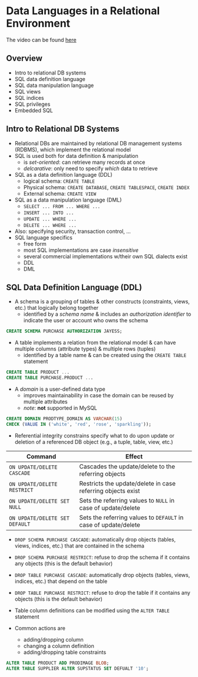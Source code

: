 # Data Languages in a Relational Environment

The video can be found [here](https://www.youtube.com/watch?v=vO7A3kkvdJ8)

## Overview

- Intro to relational DB systems
- SQL data definition language
- SQL data manipulation language
- SQL views
- SQL indices
- SQL privileges
- Embedded SQL

## Intro to Relational DB Systems

- Relational DBs are maintained by relational DB management systems (RDBMS),
  which implement the relational model
- SQL is used both for data definition & manipulation
  - is *set-oriented*: can retrieve many records at once
  - *delcarative*: only need to specify *which* data to retrieve
- SQL as a data definition language (DDL)
  - logical schema: `CREATE TABLE`
  - Physical schema: `CREATE DATABASE`, `CREATE TABLESPACE`, `CREATE INDEX`
  - External schema: `CREATE VIEW`
- SQL as a data manipulation language (DML)
  - `SELECT ... FROM ... WHERE ...`
  - `INSERT ... INTO ...`
  - `UPDATE ... WHERE ...`
  - `DELETE ... WHERE ...`
- Also: specifying security, transaction control, ...
- SQL language specifics
  - free form
  - most SQL implementations are case *insensitive*
  - several commercial implementations w/their own SQL dialects exist
  - DDL
  - DML

## SQL Data Definition Language (DDL)

- A schema is a grouping of tables & other constructs (constraints, views, etc.)
  that logically belong together
  - identified by a *schema name* & includes an *authorization identifier* to
    indicate the user or account who owns the schema

```sql
CREATE SCHEMA PURCHASE AUTHORIZATION JAYESS;
```

- A table implements a relation from the relational model & can have multiple
  columns (attribute types) & multiple rows (tuples)
  - identified by a table name & can be created using the `CREATE TABLE`
    statement

```sql
CREATE TABLE PRODUCT ...
CREATE TABLE PURCHASE.PRODUCT ...
```

- A *domain* is a user-defined data type
  - improves maintainability in case the domain can be reused by multiple
    attributes
  - *note*: **not** supported in MySQL

```sql
CREATE DOMAIN PRODTYPE_DOMAIN AS VARCHAR(15)
CHECK (VALUE IN ('white', 'red', 'rose', 'sparkling'));
```

- Referential integrity constrains specify what to do upon update or deletion of
  a referenced DB object (e.g., a tuple, table, view, etc.)

| Command                        | Effect                                                          |
| ------------------------------ | --------------------------------------------------------------- |
| `ON UPDATE/DELETE CASCADE`     | Cascades the update/delete to the referring objects             |
| `ON UPDATE/DELETE RESTRICT`    | Restricts the update/delete in case referring objects exist     |
| `ON UPDATE/DELETE SET NULL`    | Sets the referring values to `NULL` in case of update/delete    |
| `ON UPDATE/DELETE SET DEFAULT` | Sets the referring values to `DEFAULT` in case of update/delete |

- `DROP SCHEMA PURCHASE CASCADE`: automatically drop objects (tables, views,
  indices, etc.) that are contained in the schema
- `DROP SCHEMA PURCHASE RESTRICT`: refuse to drop the schema if it contains any
  objects (this is the default behavior)
- `DROP TABLE PURCHASE CASCADE`: automatically drop objects (tables, views,
  indices, etc.) that depend on the table
- `DROP TABLE PURCHASE RESTRICT`: refuse to drop the table if it contains any
  objects (this is the default behavior)

- Table column definitions can be modified using the `ALTER TABLE` statement
- Common actions are
  - adding/dropping column
  - changing a column definition
  - adding/dropping table constraints

```sql
ALTER TABLE PRODUCT ADD PRODIMAGE BLOB;
ALTER TABLE SUPPLIER ALTER SUPSTATUS SET DEFUALT '10';
```
